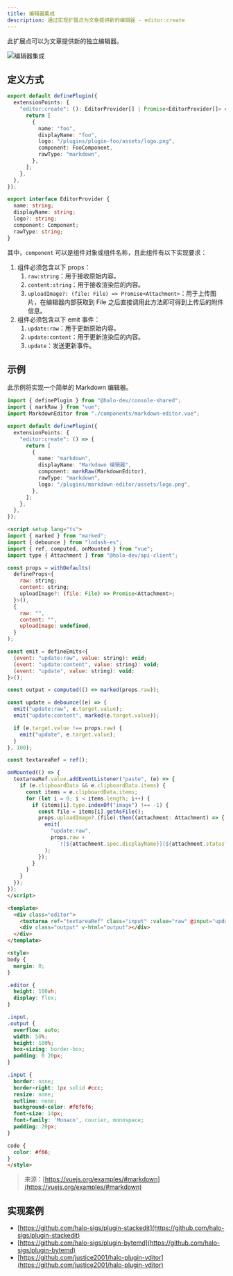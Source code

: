 ```yaml
---
title: 编辑器集成
description: 通过实现扩展点为文章提供新的编辑器 - editor:create
---
```


此扩展点可以为文章提供新的独立编辑器。

![编辑器集成](/img/developer-guide/plugin/api-reference/ui/extension-points/editor-create.png)

## 定义方式

```ts
export default definePlugin({
  extensionPoints: {
    "editor:create": (): EditorProvider[] | Promise<EditorProvider[]> => {
      return [
        {
          name: "foo",
          displayName: "foo",
          logo: "/plugins/plugin-foo/assets/logo.png",
          component: FooComponent,
          rawType: "markdown",
        },
      ];
    },
  },
});
```

```ts title="EditorProvider"
export interface EditorProvider {
  name: string;
  displayName: string;
  logo?: string;
  component: Component;
  rawType: string;
}
```

其中，`component` 可以是组件对象或组件名称，且此组件有以下实现要求：

1. 组件必须包含以下 props：
   1. `raw:string`：用于接收原始内容。
   2. `content:string`：用于接收渲染后的内容。
   3. `uploadImage?: (file: File) => Promise<Attachment>`：用于上传图片，在编辑器内部获取到 File 之后直接调用此方法即可得到上传后的附件信息。
2. 组件必须包含以下 emit 事件：
   1. `update:raw`：用于更新原始内容。
   2. `update:content`：用于更新渲染后的内容。
   3. `update`：发送更新事件。

## 示例

此示例将实现一个简单的 Markdown 编辑器。

```ts title="index.ts"
import { definePlugin } from "@halo-dev/console-shared";
import { markRaw } from "vue";
import MarkdownEditor from "./components/markdown-editor.vue";

export default definePlugin({
  extensionPoints: {
    "editor:create": () => {
      return [
        {
          name: "markdown",
          displayName: "Markdown 编辑器",
          component: markRaw(MarkdownEditor),
          rawType: "markdown",
          logo: "/plugins/markdown-editor/assets/logo.png",
        },
      ];
    },
  },
});
```

```html title="./components/markdown-editor.vue"
<script setup lang="ts">
import { marked } from "marked";
import { debounce } from "lodash-es";
import { ref, computed, onMounted } from "vue";
import type { Attachment } from "@halo-dev/api-client";

const props = withDefaults(
  defineProps<{
    raw: string;
    content: string;
    uploadImage?: (file: File) => Promise<Attachment>;
  }>(),
  {
    raw: "",
    content: "",
    uploadImage: undefined,
  }
);

const emit = defineEmits<{
  (event: "update:raw", value: string): void;
  (event: "update:content", value: string): void;
  (event: "update", value: string): void;
}>();

const output = computed(() => marked(props.raw));

const update = debounce((e) => {
  emit("update:raw", e.target.value);
  emit("update:content", marked(e.target.value));

  if (e.target.value !== props.raw) {
    emit("update", e.target.value);
  }
}, 100);

const textareaRef = ref();

onMounted(() => {
  textareaRef.value.addEventListener("paste", (e) => {
    if (e.clipboardData && e.clipboardData.items) {
      const items = e.clipboardData.items;
      for (let i = 0; i < items.length; i++) {
        if (items[i].type.indexOf("image") !== -1) {
          const file = items[i].getAsFile();
          props.uploadImage?.(file).then((attachment: Attachment) => {
            emit(
              "update:raw",
              props.raw +
                `![${attachment.spec.displayName}](${attachment.status?.permalink})`
            );
          });
        }
      }
    }
  });
});
</script>

<template>
  <div class="editor">
    <textarea ref="textareaRef" class="input" :value="raw" @input="update"></textarea>
    <div class="output" v-html="output"></div>
  </div>
</template>

<style>
body {
  margin: 0;
}

.editor {
  height: 100vh;
  display: flex;
}

.input,
.output {
  overflow: auto;
  width: 50%;
  height: 100%;
  box-sizing: border-box;
  padding: 0 20px;
}

.input {
  border: none;
  border-right: 1px solid #ccc;
  resize: none;
  outline: none;
  background-color: #f6f6f6;
  font-size: 14px;
  font-family: 'Monaco', courier, monospace;
  padding: 20px;
}

code {
  color: #f66;
}
</style>
```

> 来源：[https://vuejs.org/examples/#markdown](https://vuejs.org/examples/#markdown)

## 实现案例

- [https://github.com/halo-sigs/plugin-stackedit](https://github.com/halo-sigs/plugin-stackedit)
- [https://github.com/halo-sigs/plugin-bytemd](https://github.com/halo-sigs/plugin-bytemd)
- [https://github.com/justice2001/halo-plugin-vditor](https://github.com/justice2001/halo-plugin-vditor)
